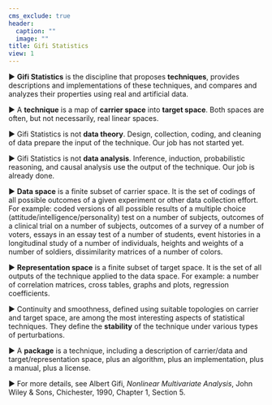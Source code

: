 ```yaml
---
cms_exclude: true
header:
  caption: ""
  image: ""
title: Gifi Statistics
view: 1
---
```

&#9658; **Gifi Statistics** is the discipline that proposes **techniques**, provides descriptions and implementations of these techniques, and compares and analyzes their properties using real and artificial data. 

&#9658; A **technique** is a map of **carrier space** into **target space**.
Both spaces are often, but not necessarily, real linear spaces.

&#9658; Gifi Statistics is not **data theory**. Design, collection, coding, and cleaning of data prepare the input of the technique. Our job has not started yet.

&#9658; Gifi Statistics is not **data analysis**. Inference, induction, probabilistic reasoning, and causal analysis use the output of the technique. Our job is already done.

&#9658; **Data space** is a finite subset of carrier space. It is the set of codings of all possible outcomes of a given experiment or other data collection effort. For example: coded versions of all possible results of a multiple choice (attitude/intelligence/personality) test on a number of subjects, outcomes of a clinical trial on a number of subjects, outcomes of a survey of a number of voters, essays in an essay test of a number of students, event histories in a longitudinal study of a number of individuals, heights and weights of a number of soldiers, dissimilarity matrices of a number of colors.

&#9658; **Representation space** is a finite subset of target space. It is the set of all outputs of the technique applied to the data space. For example: a number of correlation matrices, cross tables, graphs and plots, regression coefficients.

&#9658; Continuity and smoothness, defined using suitable topologies on carrier and target space, are among the most interesting aspects of statistical techniques. They define the **stability** of the technique under various types of perturbations.

&#9658; A **package** is a technique, including a description of carrier/data and target/representation space, plus an algorithm, plus an implementation, plus a manual, plus a license.

&#9658; For more details, see Albert Gifi, *Nonlinear Multivariate Analysis*,
John Wiley & Sons, Chichester, 1990, Chapter 1, Section 5.



